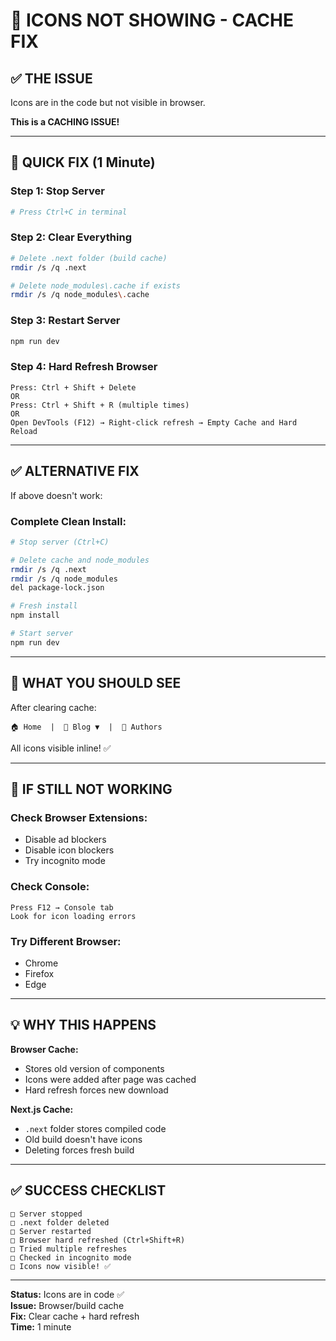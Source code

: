 # 🔧 ICONS NOT SHOWING - CACHE FIX

## ✅ THE ISSUE

Icons are in the code but not visible in browser.

**This is a CACHING ISSUE!**

---

## 🚀 QUICK FIX (1 Minute)

### Step 1: Stop Server
```bash
# Press Ctrl+C in terminal
```

### Step 2: Clear Everything
```bash
# Delete .next folder (build cache)
rmdir /s /q .next

# Delete node_modules\.cache if exists
rmdir /s /q node_modules\.cache
```

### Step 3: Restart Server
```bash
npm run dev
```

### Step 4: Hard Refresh Browser
```
Press: Ctrl + Shift + Delete
OR
Press: Ctrl + Shift + R (multiple times)
OR
Open DevTools (F12) → Right-click refresh → Empty Cache and Hard Reload
```

---

## ✅ ALTERNATIVE FIX

If above doesn't work:

### Complete Clean Install:
```bash
# Stop server (Ctrl+C)

# Delete cache and node_modules
rmdir /s /q .next
rmdir /s /q node_modules
del package-lock.json

# Fresh install
npm install

# Start server
npm run dev
```

---

## 🎯 WHAT YOU SHOULD SEE

After clearing cache:
```
🏠 Home  |  📖 Blog ▼  |  👥 Authors
```

All icons visible inline! ✅

---

## 🚨 IF STILL NOT WORKING

### Check Browser Extensions:
- Disable ad blockers
- Disable icon blockers
- Try incognito mode

### Check Console:
```
Press F12 → Console tab
Look for icon loading errors
```

### Try Different Browser:
- Chrome
- Firefox  
- Edge

---

## 💡 WHY THIS HAPPENS

**Browser Cache:**
- Stores old version of components
- Icons were added after page was cached
- Hard refresh forces new download

**Next.js Cache:**
- `.next` folder stores compiled code
- Old build doesn't have icons
- Deleting forces fresh build

---

## ✅ SUCCESS CHECKLIST

```
□ Server stopped
□ .next folder deleted
□ Server restarted
□ Browser hard refreshed (Ctrl+Shift+R)
□ Tried multiple refreshes
□ Checked in incognito mode
□ Icons now visible! ✅
```

---

**Status:** Icons are in code ✅  
**Issue:** Browser/build cache  
**Fix:** Clear cache + hard refresh  
**Time:** 1 minute
